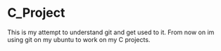 # C_Project
This is my attempt to understand git and get used to it.
From now on im using git on my ubuntu to work on my C projects.